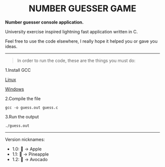 <h1 align="center">NUMBER GUESSER GAME</h1>

**Number guesser console application.**

University exercise inspired lightning fast application written in C.

Feel free to use the code elsewhere, I really hope it helped you or gave you ideas.

___

> In order to run the code, these are the things you must do:

1.Install GCC

[Linux](https://linuxize.com/post/how-to-install-gcc-compiler-on-ubuntu-18-04/)

[Windows](https://www.guru99.com/c-gcc-install.html)

2.Compile the file

```
gcc -o guess.out guess.c
```

3.Run the output

```
./guess.out
```
___

Version nicknames:
- 1.0: 🍏 &rarr; Apple
- 1.1: 🍍 &rarr; Pineapple
- 1.2: 🥑 &rarr; Avocado
